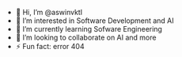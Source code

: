 - 👋 Hi, I’m @aswinvktl
- 👀 I’m interested in Software Development and AI
- 🌱 I’m currently learning Sofware Engineering
- 💞️ I’m looking to collaborate on AI and more
- ⚡ Fun fact: error 404
<!---
aswinvktl/aswinvktl is a ✨ special ✨ repository because its `README.md` (this file) appears on your GitHub profile.
You can click the Preview link to take a look at your changes.
--->

